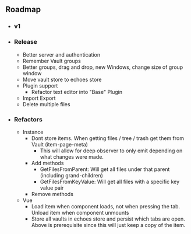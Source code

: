 ## Roadmap
- ### v1

- ### Release
  - Better server and authentication
  - Remember Vault groups
  - Better groups, drag and drop, new Windows, change size of group window
  - Move vault store to echoes store
  - Plugin support
    - Refactor text editor into "Base" Plugin
  - Import Export
  - Delete multiple files

- ### Refactors
  - Instance
    - Dont store items. When getting files / tree / trash get them from Vault (item-page-meta)
      - This will allow for deep observer to only emit depending on what changes were made.
    - Add methods
      - GetFilesFromParent: Will get all files under that parent (including grand-children)
      - GetFilesFromKeyValue: Will get all files with a specific key value pair
    - Remove methods
  - Vue
    - Load item when component loads, not when pressing the tab. Unload item when component unmounts
    - Store all vaults in echoes store and persist which tabs are open. Above is prerequisite since this will just  keep a copy of the item.